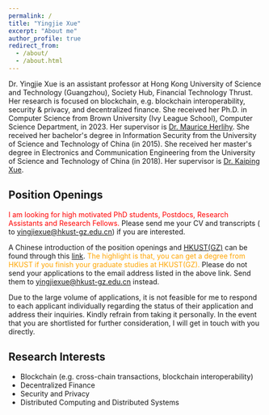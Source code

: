 ```yaml
---
permalink: /
title: "Yingjie Xue"
excerpt: "About me"
author_profile: true
redirect_from: 
  - /about/
  - /about.html
---
```

Dr. Yingjie Xue is an assistant professor at Hong Kong University of Science and Technology (Guangzhou), Society Hub, Financial Technology Thrust. Her research is focused on blockchain, e.g. blockchain interoperability, security & privacy, and decentralized finance. She received her Ph.D. in Computer Science from Brown University (Ivy League School), Computer Science Department, in 2023. Her supervisor is [Dr. Maurice Herlihy](https://cs.brown.edu/~mph/). She received her bachelor's degree in Information Security from the University of Science and Technology of China (in 2015). She received her master's degree in Electronics and Communication Engineering  from the University of Science and Technology of China (in 2018). Her supervisor is [Dr. Kaiping Xue](http://staff.ustc.edu.cn/~kpxue/).

## Position Openings

<span style="color:red">I am looking for high motivated PhD students, Postdocs, Research Assistants and Research Fellows.</span> Please send me your CV and transcripts ( to yingjiexue@hkust-gz.edu.cn) if you are interested. 

 A Chinese introduction of the position openings and [HKUST(GZ)](https://www.hkust-gz.edu.cn) can be found through this [link](https://zhuanlan.zhihu.com/p/620036208). <span style="color:orange"> The highlight is that, you can get a degree from HKUST if you finish your graduate studies at HKUST(GZ).</span> Please do not send your applications to the email address listed in the above link. Send them to yingjiexue@hkust-gz.edu.cn instead.



Due to the large volume of applications, it is not feasible for me to respond to each applicant individually regarding the status of their application and address their inquiries. Kindly refrain from taking it personally. In the event that you are shortlisted for further consideration, I will get in touch with you directly.

## Research Interests

+ Blockchain (e.g. cross-chain transactions, blockchain interoperability)
+ Decentralized Finance
+ Security and Privacy 
+ Distributed Computing and Distributed Systems



